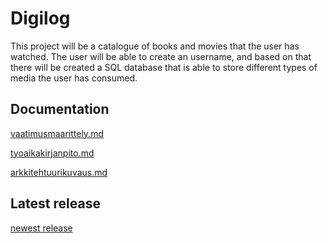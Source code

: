 # Digilog

This project will be a catalogue of books and movies that the user has watched. The user will be able to create an username, and based on that there will be created a SQL database that is able to store different types of media the user has consumed.

## Documentation

[vaatimusmaarittely.md](https://github.com/kalmikko/ot-harjoitustyo/blob/master/dokumentaatio/vaatimusmaarittely.md)

[tyoaikakirjanpito.md](https://github.com/kalmikko/ot-harjoitustyo/blob/master/dokumentaatio/tyoaikakirjanpito.md)

[arkkitehtuurikuvaus.md](https://github.com/kalmikko/ot-harjoitustyo/blob/master/dokumentaatio/Arkkitehtuurikuvaus.md)

## Latest release

[newest release](https://github.com/kalmikko/ot-harjoitustyo/releases/tag/0.05)
